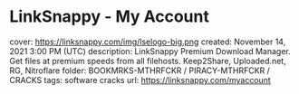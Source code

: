 # LinkSnappy - My Account

cover: https://linksnappy.com/img/lselogo-big.png
created: November 14, 2021 3:00 PM (UTC)
description: LinkSnappy Premium Download Manager. Get files at premium speeds from all filehosts.  Keep2Share, Uploaded.net, RG, Nitroflare
folder: BOOKMRKS-MTHRFCKR / PIRACY-MTHRFCKR / CRACKS
tags: software cracks
url: https://linksnappy.com/myaccount